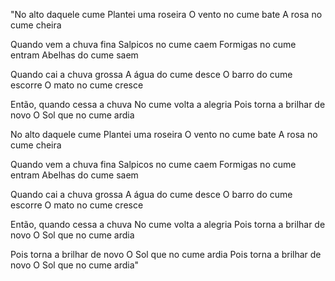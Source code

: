 "No alto daquele cume
Plantei uma roseira
O vento no cume bate
A rosa no cume cheira

Quando vem a chuva fina
Salpicos no cume caem
Formigas no cume entram
Abelhas do cume saem

Quando cai a chuva grossa
A água do cume desce
O barro do cume escorre
O mato no cume cresce

Então, quando cessa a chuva
No cume volta a alegria
Pois torna a brilhar de novo
O Sol que no cume ardia

No alto daquele cume
Plantei uma roseira
O vento no cume bate
A rosa no cume cheira

Quando vem a chuva fina
Salpicos no cume caem
Formigas no cume entram
Abelhas do cume saem

Quando cai a chuva grossa
A água do cume desce
O barro do cume escorre
O mato no cume cresce

Então, quando cessa a chuva
No cume volta a alegria
Pois torna a brilhar de novo
O Sol que no cume ardia

Pois torna a brilhar de novo
O Sol que no cume ardia
Pois torna a brilhar de novo
O Sol que no cume ardia"
